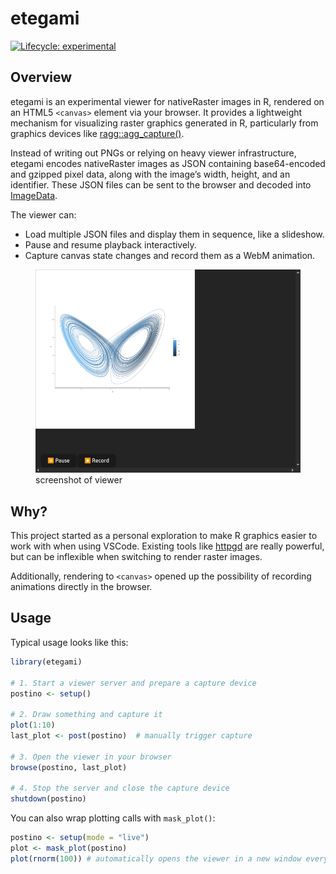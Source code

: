 
<!-- README.md is generated from README.Rmd. Please edit that file -->

# etegami

<!-- badges: start -->

[![Lifecycle:
experimental](https://img.shields.io/badge/lifecycle-experimental-orange.svg)](https://lifecycle.r-lib.org/articles/stages.html#experimental)
<!-- badges: end -->

## Overview

etegami is an experimental viewer for nativeRaster images in R, rendered
on an HTML5 `<canvas>` element via your browser. It provides a
lightweight mechanism for visualizing raster graphics generated in R,
particularly from graphics devices like
[ragg::agg_capture()](https://ragg.r-lib.org/reference/agg_capture.html).

Instead of writing out PNGs or relying on heavy viewer infrastructure,
etegami encodes nativeRaster images as JSON containing base64-encoded and gzipped pixel data,
along with the image’s width, height, and an identifier.
These JSON files can be sent to the browser and decoded into
[ImageData](https://developer.mozilla.org/en-US/docs/Web/API/ImageData).

The viewer can:

- Load multiple JSON files and display them in sequence, like a
  slideshow.
- Pause and resume playback interactively.
- Capture canvas state changes and record them as a WebM animation.

<figure>
<img src="man/figures/viewer.png" alt="screenshot of viewer" />
<figcaption aria-hidden="true">screenshot of viewer</figcaption>
</figure>

## Why?

This project started as a personal exploration to make R graphics easier
to work with when using VSCode. Existing tools like
[httpgd](https://github.com/nx10/httpgd) are really powerful, but can be
inflexible when switching to render raster images.

Additionally, rendering to `<canvas>` opened up the possibility of
recording animations directly in the browser.

## Usage

Typical usage looks like this:

``` r
library(etegami)

# 1. Start a viewer server and prepare a capture device
postino <- setup()

# 2. Draw something and capture it
plot(1:10)
last_plot <- post(postino)  # manually trigger capture

# 3. Open the viewer in your browser
browse(postino, last_plot)

# 4. Stop the server and close the capture device
shutdown(postino)
```

You can also wrap plotting calls with `mask_plot()`:

``` r
postino <- setup(mode = "live")
plot <- mask_plot(postino)
plot(rnorm(100)) # automatically opens the viewer in a new window every time `plot()` is called
```
